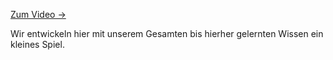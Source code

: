 [Zum Video →](https://www.youtube.com/watch?v=R3bBkGeWfB0)

Wir entwickeln hier mit unserem Gesamten bis hierher gelernten Wissen ein kleines Spiel.
